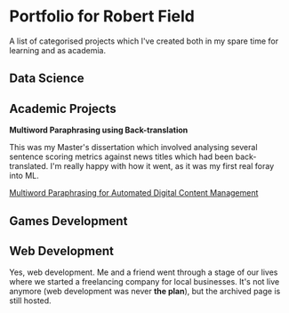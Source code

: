 # Portfolio for Robert Field
A list of categorised projects which I've created both in my spare time for learning and as academia. 

## Data Science ##

## Academic Projects ##

**Multiword Paraphrasing using Back-translation**

This was my Master's dissertation which involved analysing several sentence scoring metrics against news titles which had been back-translated. I'm really happy with how it went, as it was my first real foray into ML.

[Multiword Paraphrasing for Automated Digital Content Management](https://github.com/Monofoot/Multiword-Paraphrasing-for-Automated-Digital-Content-Management)


## Games Development ##

## Web Development
Yes, web development. Me and a friend went through a stage of our lives where we started a freelancing company for local businesses. It's not live anymore (web development was never **the plan**), but the archived page is still hosted.
